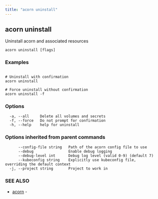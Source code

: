 ```yaml
---
title: "acorn uninstall"
---
```

## acorn uninstall

Uninstall acorn and associated resources

```
acorn uninstall [flags]
```

### Examples

```

# Uninstall with confirmation
acorn uninstall

# Force uninstall without confirmation
acorn uninstall -f
```

### Options

```
  -a, --all     Delete all volumes and secrets
  -f, --force   Do not prompt for confirmation
  -h, --help    help for uninstall
```

### Options inherited from parent commands

```
      --config-file string   Path of the acorn config file to use
      --debug                Enable debug logging
      --debug-level int      Debug log level (valid 0-9) (default 7)
      --kubeconfig string    Explicitly use kubeconfig file, overriding the default context
  -j, --project string       Project to work in
```

### SEE ALSO

* [acorn](acorn.md)	 - 

